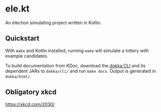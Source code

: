 # ele.kt
An election simulating project written in Kotlin.

## Quickstart
With `make` and Kotlin installed, running `make` will simulate a lottery with example candidates.

To build documentation from KDoc, download the [dokka CLI](https://kotlinlang.org/docs/dokka-cli.html) and its dependent JARs to `dokka/cli/` and run `make docs`.
Output is generated in `dokka/html/`.

## Obligatory xkcd
https://xkcd.com/2030/
